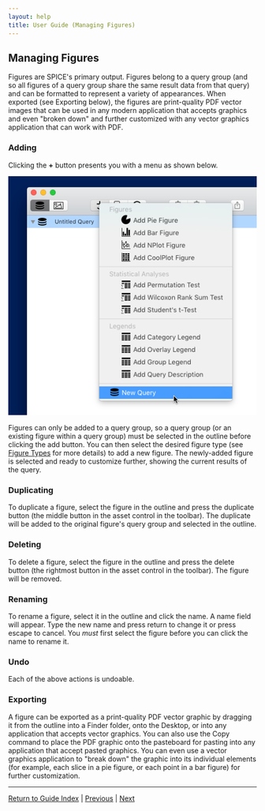 ```yaml
---
layout: help
title: User Guide (Managing Figures)
---
```


## Managing Figures

Figures are SPICE's primary output. Figures belong to a query group (and so all figures of a query group share the same result data from that query) and can be formatted to represent a variety of appearances. When exported (see Exporting below), the figures are print-quality PDF vector images that can be used in any modern application that accepts graphics and even "broken down" and further customized with any vector graphics application that can work with PDF.

### Adding

Clicking the **+** button presents you with a menu as shown below.

![Add Asset Menu](images/toolbaraddquery.png "Add Asset Menu")

Figures can only be added to a query group, so a query group (or an existing figure within a query group) must be selected in the outline before clicking the add button. You can then select the desired figure type (see [Figure Types](guide-figuretypes) for more details) to add a new figure. The newly-added figure is selected and ready to customize further, showing the current results of the query.

### Duplicating

To duplicate a figure, select the figure in the outline and press the duplicate button (the middle button in the asset control in the toolbar). The duplicate will be added to the original figure's query group and selected in the outline.

### Deleting

To delete a figure, select the figure in the outline and press the delete button (the rightmost button in the asset control in the toolbar). The figure will be removed.

### Renaming

To rename a figure, select it in the outline and click the name. A name field will appear. Type the new name and press return to change it or press escape to cancel. You *must* first select the figure before you can click the name to rename it.

### Undo

Each of the above actions is undoable.

### Exporting

A figure can be exported as a print-quality PDF vector graphic by dragging it from the outline into a Finder folder, onto the Desktop, or into any application that accepts vector graphics. You can also use the Copy command to place the PDF graphic onto the pasteboard for pasting into any application that accept pasted graphics. You can even use a vector graphics application to "break down" the graphic into its individual elements (for example, each slice in a pie figure, or each point in a bar figure) for further customization.

*****

[Return to Guide Index](guide) | [Previous](guide-variablessparamsroles) | [Next](guide-figuretypes)
